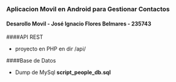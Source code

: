 ### Aplicacion Movil en Android para Gestionar Contactos
#### Desarollo Movil - José Ignacio Flores Belmares - 235743


####API REST 
- proyecto en PHP en dir /api/

####Base de Datos
- Dump de MySql **script_people_db.sql**


